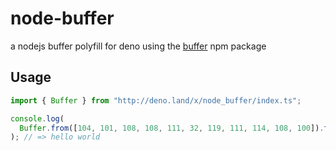 # node-buffer

a nodejs buffer polyfill for deno using the [buffer](https://github.com/feross/buffer) npm package

## Usage

```ts
import { Buffer } from "http://deno.land/x/node_buffer/index.ts";

console.log(
  Buffer.from([104, 101, 108, 108, 111, 32, 119, 111, 114, 108, 100]).toString()
); // => hello world
```
